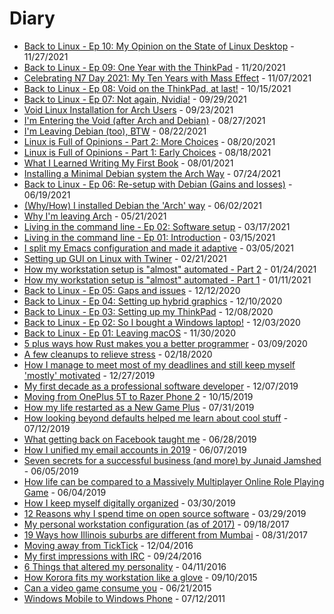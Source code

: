 # Diary

- [Back to Linux - Ep 10: My Opinion on the State of Linux Desktop](_page_20211127_\(VIDEO\)-Back-to-Linux-(Ep-10)-My-Opinion-on-the-State-of-Linux-Desktop) - 11/27/2021
- [Back to Linux - Ep 09: One Year with the ThinkPad](_page_20211120_\(VIDEO\)-Back-to-Linux-(Ep-09)-One-Year-with-the-ThinkPad) - 11/20/2021
- [Celebrating N7 Day 2021: My Ten Years with Mass Effect](_page_20211107_\(VIDEO\)-Celebrating-N7-Day-2021-(and-My-Ten-Years-with-Mass-Effect)) - 11/07/2021
- [Back to Linux - Ep 08: Void on the ThinkPad, at last!](_page_20211015_\(VIDEO\)-Back-to-Linux-(Ep-08)-Void-on-the-ThinkPad) - 10/15/2021
- [Back to Linux - Ep 07: Not again, Nvidia!](_page_20210929_\(VIDEO\)-Back-to-Linux-(Ep-07)-Not-again-Nvidia) - 09/29/2021
- [Void Linux Installation for Arch Users](_page_20210923_\(VIDEO\)-Void-Linux-Installation-for-Arch-users) - 09/23/2021
- [I'm Entering the Void (after Arch and Debian)](_page_20210827_\(VIDEO\)-Im-Entering-the-Void-after-Arch-and-Debian) - 08/27/2021
- [I'm Leaving Debian (too), BTW](_page_20210822_\(VIDEO\)-Im-Leaving-Debian-too-BTW) - 08/22/2021
- [Linux is Full of Opinions - Part 2: More Choices](_page_20210820_\(VIDEO\)-Linux-is-Full-of-Opinions-Part-2-More-Choices) - 08/20/2021
- [Linux is Full of Opinions - Part 1: Early Choices](_page_20210818_\(VIDEO\)-Linux-is-Full-of-Opinions-Part-1-Early-Choices) - 08/18/2021
- [What I Learned Writing My First Book](_page_20210801_\(VIDEO\)-What-I-Learned-Writing-My-First-Book) - 08/01/2021
- [Installing a Minimal Debian system the Arch Way](_page_20210724_\(VIDEO\)-Installing-a-Minimal-Debian-system-the-Arch-way) - 07/24/2021
- [Back to Linux - Ep 06: Re-setup with Debian (Gains and losses)](_page_20210619_\(VIDEO\)-Back-to-Linux-(Ep-06)-Re-setup-with-Debian-Gains-and-losses) - 06/19/2021
- [(Why/How) I installed Debian the 'Arch' way](_page_20210602_\(VIDEO\)-I-installed-Debian-the-Arch-way) - 06/02/2021
- [Why I'm leaving Arch](_page_20210521_\(VIDEO\)-Why-Im-leaving-Arch) - 05/21/2021
- [Living in the command line - Ep 02: Software setup](_page_20210317_\(VIDEO\)-Living-in-the-command-line-(Ep-02)-Software-setup) - 03/17/2021
- [Living in the command line - Ep 01: Introduction](_page_20210315_\(VIDEO\)-Living-in-the-command-line-(Ep-01)-Introduction) - 03/15/2021
- [I split my Emacs configuration and made it adaptive](_page_20210305_\(VIDEO\)-I-split-my-Emacs-configuration-and-made-it-adaptive) - 03/05/2021
- [Setting up GUI on Linux with Twiner](_page_20210221_\(VIDEO\)-Setting-up-GUI-on-Linux-with-Twiner) - 02/21/2021
- [How my workstation setup is "almost" automated - Part 2](_page_20210124_\(VIDEO\)-How-my-workstation-setup-is-almost-automated-Part-2) - 01/24/2021
- [How my workstation setup is "almost" automated - Part 1](_page_20210111_\(VIDEO\)-How-my-workstation-setup-is-almost-automated-Part-1) - 01/11/2021
- [Back to Linux - Ep 05: Gaps and issues](_page_20201212_\(VIDEO\)-Back-to-Linux-(Ep-05)-Gaps-and-issues) - 12/12/2020
- [Back to Linux - Ep 04: Setting up hybrid graphics](_page_20201210_\(VIDEO\)-Back-to-Linux-(Ep-04)-Setting-up-hybrid-graphics) - 12/10/2020
- [Back to Linux - Ep 03: Setting up my ThinkPad](_page_20201208_\(VIDEO\)-Back-to-Linux-(Ep-03)-Setting-up-my-ThinkPad) - 12/08/2020
- [Back to Linux - Ep 02: So I bought a Windows laptop!](_page_20201203_\(VIDEO\)-Back-to-Linux-(Ep-02)-I-bought-a-Windows-laptop) - 12/03/2020
- [Back to Linux - Ep 01: Leaving macOS](_page_20201130_\(VIDEO\)-Back-to-Linux-(Ep-01)-Leaving-macOS) - 11/30/2020
- [5 plus ways how Rust makes you a better programmer](_page_20200309_5-plus-ways-how-Rust-makes-you-a-better-programmer) - 03/09/2020
- [A few cleanups to relieve stress](_page_20200218_A-few-cleanups-to-relieve-stress) - 02/18/2020
- [How I manage to meet most of my deadlines and still keep myself 'mostly' motivated](_page_20191227_How-I-manage-to-meet-most-of-my-deadlines-and-still-keep-myself-'mostly'-motivated) - 12/27/2019
- [My first decade as a professional software developer](_page_20191207_My-first-decade-as-a-professional-software-developer) - 12/07/2019
- [Moving from OnePlus 5T to Razer Phone 2](_page_20191015_Moving-from-OnePlus-5T-to-Razer-Phone-2) - 10/15/2019
- [How my life restarted as a New Game Plus](_page_20190731_How-my-life-restarted-as-a-New-Game-Plus) - 07/31/2019
- [How looking beyond defaults helped me learn about cool stuff](_page_20190712_How-looking-beyond-defaults-helped-me-learn-about-cool-stuff) - 07/12/2019
- [What getting back on Facebook taught me](_page_20190628_What-getting-back-on-Facebook-taught-me) - 06/28/2019
- [How I unified my email accounts in 2019](_page_20190607_How-I-unified-my-email-accounts-in-2019) - 06/07/2019
- [Seven secrets for a successful business (and more) by Junaid Jamshed](_page_20190605_Seven-secrets-for-a-successful-business-(and-more)-by-Junaid-Jamshed) - 06/05/2019
- [How life can be compared to a Massively Multiplayer Online Role Playing Game](_page_20190604_How-life-can-be-compared-to-a-Massively-Multiplayer-Online-Role-Playing-Game) - 06/04/2019
- [How I keep myself digitally organized](_page_20190330_How-I-keep-myself-digitally-organized) - 03/30/2019
- [12 Reasons why I spend time on open source software](_page_20190329_12-Reasons-why-I-spend-time-on-open-source-software) - 03/29/2019
- [My personal workstation configuration (as of 2017)](_page_20170918_My-personal-workstation-configuration-(as-of-2017)) - 09/18/2017
- [19 Ways how Illinois suburbs are different from Mumbai](_page_20170831_19-Ways-how-Illinois-suburbs-are-different-from-Mumbai) - 08/31/2017
- [Moving away from TickTick](_page_20161204_Moving-away-from-TickTick) - 12/04/2016
- [My first impressions with IRC](_page_20160924_My-first-impressions-with-IRC) - 09/24/2016
- [6 Things that altered my personality](_page_20160411_6-Things-that-altered-my-personality) - 04/11/2016
- [How Korora fits my workstation like a glove](_page_20150910_How-Korora-fits-my-workstation-like-a-glove) - 09/10/2015
- [Can a video game consume you](_page_20150621_Can-a-video-game-consume-you) - 06/21/2015
- [Windows Mobile to Windows Phone](_page_20110712_Windows-Mobile-to-Windows-Phone) - 07/12/2011
